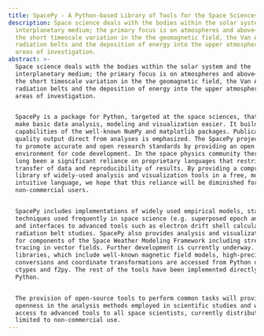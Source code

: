 ```yaml
---
title: SpacePy - A Python-based Library of Tools for the Space Sciences
description: Space science deals with the bodies within the solar system and the
  interplanetary medium; the primary focus is on atmospheres and above—at Earth
  the short timescale variation in the the geomagnetic field, the Van Allen
  radiation belts and the deposition of energy into the upper atmosphere are key
  areas of investigation.
abstract: >-
  Space science deals with the bodies within the solar system and the
  interplanetary medium; the primary focus is on atmospheres and above—at Earth
  the short timescale variation in the the geomagnetic field, the Van Allen
  radiation belts and the deposition of energy into the upper atmosphere are key
  areas of investigation.


  SpacePy is a package for Python, targeted at the space sciences, that aims to
  make basic data analysis, modeling and visualization easier. It builds on the
  capabilities of the well-known NumPy and matplotlib packages. Publication
  quality output direct from analyses is emphasized. The SpacePy project seeks
  to promote accurate and open research standards by providing an open
  environment for code development. In the space physics community there has
  long been a significant reliance on proprietary languages that restrict free
  transfer of data and reproducibility of results. By providing a comprehensive
  library of widely-used analysis and visualization tools in a free, modern and
  intuitive language, we hope that this reliance will be diminished for
  non-commercial users.


  SpacePy includes implementations of widely used empirical models, statistical
  techniques used frequently in space science (e.g. superposed epoch analysis),
  and interfaces to advanced tools such as electron drift shell calculations for
  radiation belt studies. SpacePy also provides analysis and visualization tools
  for components of the Space Weather Modeling Framework including streamline
  tracing in vector fields. Further development is currently underway. External
  libraries, which include well-known magnetic field models, high-precision time
  conversions and coordinate transformations are accessed from Python using
  ctypes and f2py. The rest of the tools have been implemented directly in
  Python.


  The provision of open-source tools to perform common tasks will provide
  openness in the analysis methods employed in scientific studies and will give
  access to advanced tools to all space scientists, currently distribution is
  limited to non-commercial use.
---
```


